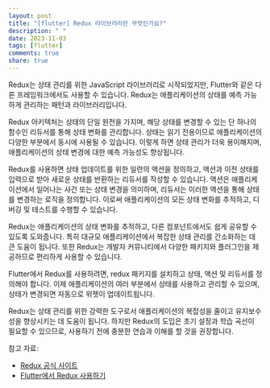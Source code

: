 ```yaml
---
layout: post
title: "[flutter] Redux 라이브러리란 무엇인가요?"
description: " "
date: 2023-11-03
tags: [flutter]
comments: true
share: true
---
```


Redux는 상태 관리를 위한 JavaScript 라이브러리로 시작되었지만, Flutter와 같은 다른 프레임워크에서도 사용할 수 있습니다. Redux는 애플리케이션의 상태를 예측 가능하게 관리하는 패턴과 라이브러리입니다.

Redux 아키텍처는 상태의 단일 원천을 가지며, 해당 상태를 변경할 수 있는 단 하나의 함수인 리듀서를 통해 상태 변화를 관리합니다. 상태는 읽기 전용이므로 애플리케이션의 다양한 부분에서 동시에 사용될 수 있습니다. 이렇게 하면 상태 관리가 더욱 용이해지며, 애플리케이션의 상태 변경에 대한 예측 가능성도 향상됩니다.

Redux를 사용하면 상태 업데이트를 위한 일련의 액션을 정의하고, 액션과 이전 상태를 입력으로 받아 새로운 상태를 반환하는 리듀서를 작성할 수 있습니다. 액션은 애플리케이션에서 일어나는 사건 또는 상태 변경을 의미하며, 리듀서는 이러한 액션을 통해 상태를 변경하는 로직을 정의합니다. 이로써 애플리케이션의 모든 상태 변화를 추적하고, 디버깅 및 테스트를 수행할 수 있습니다.

Redux는 애플리케이션의 상태 변화를 추적하고, 다른 컴포넌트에서도 쉽게 공유할 수 있도록 도와줍니다. 특히 대규모 애플리케이션에서 복잡한 상태 관리를 간소화하는 데 큰 도움이 됩니다. 또한 Redux는 개발자 커뮤니티에서 다양한 패키지와 플러그인을 제공하므로 편리하게 사용할 수 있습니다.

Flutter에서 Redux를 사용하려면, redux 패키지를 설치하고 상태, 액션 및 리듀서를 정의해야 합니다. 이제 애플리케이션의 여러 부분에서 상태를 사용하고 관리할 수 있으며, 상태가 변경되면 자동으로 위젯이 업데이트됩니다.

Redux는 상태 관리를 위한 강력한 도구로서 애플리케이션의 복잡성을 줄이고 유지보수성을 향상시키는 데 도움이 됩니다. 하지만 Redux의 도입은 초기 설정과 학습 곡선이 필요할 수 있으므로, 사용하기 전에 충분한 연습과 이해를 할 것을 권장합니다.

참고 자료:
- [Redux 공식 사이트](https://redux.js.org/)
- [Flutter에서 Redux 사용하기](https://pub.dev/packages/redux)